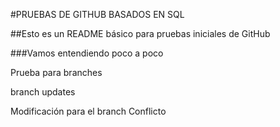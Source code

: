#PRUEBAS DE GITHUB BASADOS EN SQL

##Esto es un README básico para pruebas iniciales de GitHub

###Vamos entendiendo poco a poco


Prueba para branches

branch updates


Modificación para el branch Conflicto